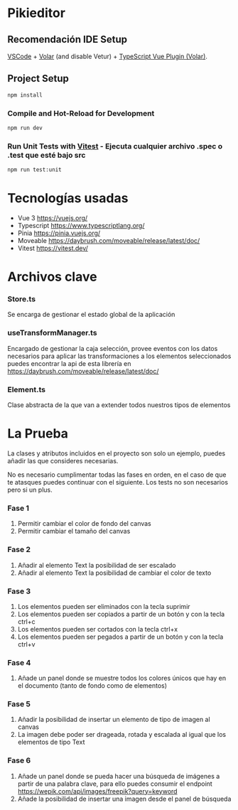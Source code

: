 # Pikieditor

## Recomendación IDE Setup

[VSCode](https://code.visualstudio.com/) + [Volar](https://marketplace.visualstudio.com/items?itemName=Vue.volar) (and disable Vetur) + [TypeScript Vue Plugin (Volar)](https://marketplace.visualstudio.com/items?itemName=Vue.vscode-typescript-vue-plugin).

## Project Setup

```sh
npm install
```

### Compile and Hot-Reload for Development

```sh
npm run dev
```


### Run Unit Tests with [Vitest](https://vitest.dev/) - Ejecuta cualquier archivo .spec o .test que esté bajo src

```sh
npm run test:unit
```


# Tecnologías usadas
- Vue 3 https://vuejs.org/
- Typescript https://www.typescriptlang.org/
- Pinia https://pinia.vuejs.org/
- Moveable https://daybrush.com/moveable/release/latest/doc/
- Vitest https://vitest.dev/

# Archivos clave

### Store.ts

Se encarga de gestionar el estado global de la aplicación

### useTransformManager.ts

Encargado de gestionar la caja selección, provee eventos con los datos necesarios para aplicar las transformaciones a los elementos seleccionados
puedes encontrar la api de esta librería en https://daybrush.com/moveable/release/latest/doc/

### Element.ts

Clase abstracta de la que van a extender todos nuestros tipos de elementos

# La Prueba

La clases y atributos incluidos en el proyecto son solo un ejemplo, puedes añadir las que consideres necesarias.

No es necesario cumplimentar todas las fases en orden, en el caso de que te atasques puedes continuar con el siguiente.
Los tests no son necesarios pero si un plus.

### Fase 1
 1. Permitir cambiar el color de fondo del canvas
 2. Permitir cambiar el tamaño del canvas

### Fase 2
 1. Añadir al elemento Text la posibilidad de ser escalado
 2. Añadir al elemento Text la posibilidad de cambiar el color de texto

### Fase 3
 1. Los elementos pueden ser eliminados con la tecla suprimir
 2. Los elementos pueden ser copiados a partir de un botón y con la tecla ctrl+c
 3. Los elementos pueden ser cortados con la tecla ctrl+x
 4. Los elementos pueden ser pegados a partir de un botón y con la tecla ctrl+v

### Fase 4
 1. Añade un panel donde se muestre todos los colores únicos que hay en el documento (tanto de fondo como de elementos)

### Fase 5
 1. Añadir la posibilidad de insertar un elemento de tipo de imagen al canvas
 2. La imagen debe poder ser drageada, rotada y escalada al igual que los elementos de tipo Text

### Fase 6
 1. Añade un panel donde se pueda hacer una búsqueda de imágenes a partir de una palabra clave, para ello puedes consumir el endpoint https://wepik.com/api/images/freepik?query=keyword
 2. Añade la posibilidad de insertar una imagen desde el panel de búsqueda
